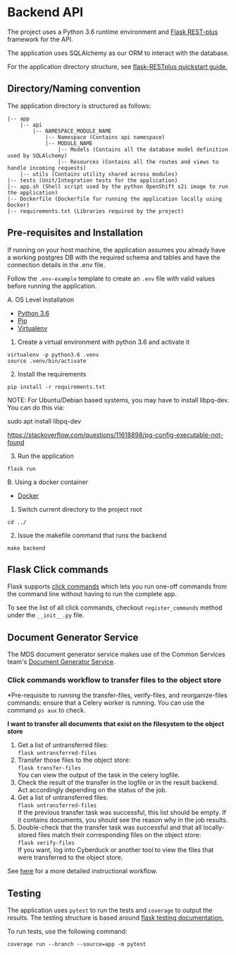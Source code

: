 # Backend API


The project uses a Python 3.6 runtime environment and [Flask
REST-plus](https://flask-restplus.readthedocs.io/en/stable/) framework for the
API.

The application uses SQLAlchemy as our ORM to interact with the database.

For the application directory structure, see [flask-RESTplus quickstart
guide.](https://flask-restplus.readthedocs.io/en/stable/quickstart.html)

## Directory/Naming convention

The application directory is structured as follows:

```
|-- app
    |-- api
        |-- NAMESPACE_MODULE_NAME
            |-- Namespace (Contains api namespace)
            |-- MODULE_NAME
                |-- Models (Contains all the database model definition used by SQLAlchemy)
                |-- Resources (Contains all the routes and views to handle incoming requests)
    |-- utils (Contains utility shared across modules)
|-- tests (Unit/Integration tests for the application)
|-- app.sh (Shell script used by the python OpenShift s2i image to run the application)
|-- Dockerfile (Dockerfile for running the application locally using Docker)
|-- requirements.txt (Libraries required by the project)
```

## Pre-requisites and Installation

If running on your host machine, the application assumes you already have a
working postgres DB with the required schema and tables and have the connection
details in the .env file.

Follow the `.env-example` template to create an `.env` file with valid values
before running the application.

A. OS Level Installation
 - [Python 3.6](https://www.python.org/downloads/release/python-360/)
 - [Pip](https://pypi.org/project/pip/)
 - [Virtualenv](https://virtualenv.pypa.io/en/stable/)

1. Create a virtual environment with python 3.6 and activate it
```
virtualenv -p python3.6 .venv
source .venv/bin/activate
```

2. Install the requirements
```
pip install -r requirements.txt
```

NOTE: For Ubuntu/Debian based systems, you may have to install libpq-dev. You can do this via:

sudo apt install libpq-dev

https://stackoverflow.com/questions/11618898/pg-config-executable-not-found

3. Run the application
```
flask run
```

B. Using a docker container
 - [Docker](https://www.docker.com/)

1. Switch current directory to the project root
```
cd ../
```

2. Issue the makefile command that runs the backend
```
make backend
```

## Flask Click commands

Flask supports [click commands](http://flask.pocoo.org/docs/1.0/cli/) which
lets you run one-off commands from the command line without having to run the
complete app.

To see the list of all click commands, checkout `register_commands` method
under the `__init__.py` file.

## Document Generator Service

The MDS document generator service makes use of the Common Services team's [Document Generator Service](https://github.com/bcgov/common-services-team-library/tree/master/images/doc-gen-api/app).

### Click commands workflow to transfer files to the object store 
*Pre-requisite to running the transfer-files, verify-files, and reorganize-files commands: ensure that a Celery worker is running. You can use the command `ps aux` to check.

**I want to transfer all documents that exist on the filesystem to the object store**
 1. Get a list of untransferred files:<br/>
    `flask untransferred-files`
 2. Transfer those files to the object store:<br/>
    `flask transfer-files`<br/>
    You can view the output of the task in the celery logfile.
 3. Check the result of the transfer in the logfile or in the result backend. Act accordingly depending on the status of the job.
 4. Get a list of untransferred files:<br/>
    `flask untransferred-files`<br/>
    If the previous transfer task was successful, this list should be empty. If it contains documents, you should see the reason why in the job results.
 5. Double-check that the transfer task was successful and that all locally-stored files match their corresponding files on the object store:<br/>
    `flask verify-files`<br/>
    If you want, log into Cyberduck or another tool to view the files that were transferred to the object store.<br/>
    
See [here](https://github.com/bcgov/mds/pull/1380/) for a more detailed instructional workflow.

## Testing

The application uses `pytest` to run the tests and `coverage` to output the
results. The testing structure is based around [flask testing
documentation.](http://flask.pocoo.org/docs/1.0/testing/)

To run tests, use the following command:
```
coverage run --branch --source=app -m pytest
```
